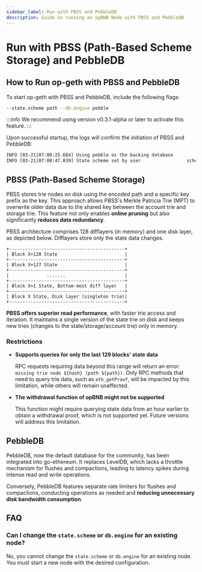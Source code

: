 ```yaml
---
sidebar_label: Run with PBSS and PebbleDB
description: Guide on running an opBNB Node with PBSS and PebbleDB
---
```


# Run with PBSS (Path-Based Scheme Storage) and PebbleDB

## How to Run op-geth with PBSS and PebbleDB

To start op-geth with PBSS and PebbleDB, include the following flags:

```bash
--state.scheme path --db.engine pebble
```

:::info
We recommend using version v0.3.1-alpha or later to activate this feature.
:::

Upon successful startup, the logs will confirm the initiation of PBSS and PebbleDB:

```bash
INFO [03-21|07:00:25.684] Using pebble as the backing database
INFO [03-21|07:00:47.039] State scheme set by user                 scheme=path
```

## PBSS (Path-Based Scheme Storage)

PBSS stores trie nodes on disk using the encoded path and a specific key prefix as the key. This approach allows PBSS's
Merkle Patricia Trie (MPT) to overwrite older data due to the shared key between the account trie and storage trie. This
feature not only enables **online pruning** but also significantly **reduces data redundancy**.

PBSS architecture comprises 128 difflayers (in memory) and one disk layer, as depicted below. Difflayers store only the
state data changes.

```plaintext
+-------------------------------------------+
| Block X+128 State                         |
+-------------------------------------------+
| Block X+127 State                         |
+-------------------------------------------+
|              .......                      |
+-------------------------------------------+
| Block X+1 State, Bottom-most diff layer   |
+-------------------------------------------+
| Block X State, Disk layer (singleton trie)|
+-------------------------------------------+
```

**PBSS offers superior read performance**, with faster trie access and iteration. It maintains a single version of the
state trie on disk and keeps new tries (changes to the state/storage/account trie) only in memory.

### Restrictions

* **Supports queries for only the last 129 blocks' state data**

  RPC requests requiring data beyond this range will return an error: `missing trie node ${hash} (path ${path})`.
  Only RPC methods that need to query trie data, such as `eth_getProof`, will be impacted by this limitation, while
  others will remain unaffected.

* **The withdrawal function of opBNB might not be supported**

  This function might require querying state data from an hour earlier to obtain a withdrawal proof, which is not
  supported yet. Future versions will address this limitation.

## PebbleDB

PebbleDB, now the default database for the community, has been integrated into go-ethereum. It replaces LevelDB, which
lacks a throttle mechanism for flushes and compactions, leading to latency spikes during intense read and write
operations.

Conversely, PebbleDB features separate rate limiters for flushes and compactions, conducting operations as needed and 
**reducing unnecessary disk bandwidth consumption**.

## FAQ

### Can I change the `state.scheme` or `db.engine` for an existing node?

No, you cannot change the `state.scheme` or `db.engine` for an existing node. You must start a new node with the desired
configuration.

